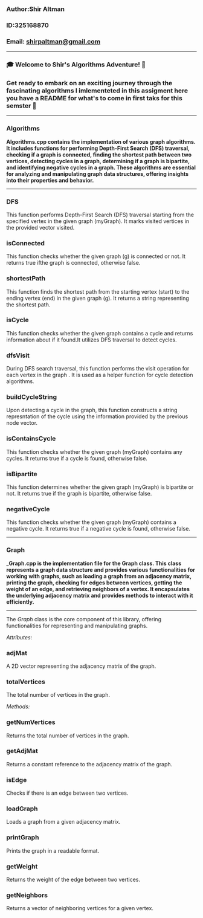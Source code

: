 
### Author:Shir Altman ###
### ID:325168870 ###
### Email: shirpaltman@gmail.com ###
 



***
### 🎓 Welcome to Shir's Algorithms Adventure! 🚀

### Get ready to embark on an exciting journey through the fascinating algorithms I imlementeted in this assigment here you have a README for what's to come in first taks for this semster 🌟 ###

***
### Algorithms ### 

**Algorithms.cpp contains the implementation of various graph algorithms. It includes functions for performing Depth-First Search (DFS) traversal, checking if a graph is connected, finding the shortest path between two vertices, detecting cycles in a graph, determining if a graph is bipartite, and identifying negative cycles in a graph. These algorithms are essential for analyzing and manipulating graph data structures, offering insights into their properties and behavior.**
*** 




### DFS
This function performs Depth-First Search (DFS) traversal starting from the specified vertex in the given graph (myGraph). It marks visited vertices in the provided vector visited.

 ### isConnected

This function checks whether the given graph (g) is connected or not. It returns true ifthe graph is connected, otherwise false.

### shortestPath
This function finds the shortest path from the starting vertex (start) to the ending vertex (end) in the given graph (g). It returns a string representing the shortest path.

### isCycle
This function checks whether the given graph contains a cycle and returns information about if it found.It utilizes DFS traversal to detect cycles.

### dfsVisit
During DFS search traversal, this function performs the visit operation for each vertex in the graph . It is used as a helper function for cycle detection algorithms.

### buildCycleString
Upon detecting a cycle in the graph, this function constructs a string represntation of the cycle using the information provided by the previous node vector.
### isContainsCycle
This function checks whether the given graph (myGraph) contains any cycles. It returns true if a cycle is found, otherwise false.

### isBipartite
This function determines whether the given graph (myGraph) is bipartite or not. It returns true if the graph is bipartite, otherwise false.

### negativeCycle
This function checks whether the given graph (myGraph) contains a negative cycle. It returns true if a negative cycle is found, otherwise false.


***
### Graph ### 


_**Graph.cpp is the implementation file for the Graph class. This class represents a graph data structure and provides various functionalities for working with graphs, such as loading a graph from an adjacency matrix, printing the graph, checking for edges between vertices, getting the weight of an edge, and retrieving neighbors of a vertex. It encapsulates the underlying adjacency matrix and provides methods to interact with it efficiently.**
***


The *Graph* class is the core component of this library, offering functionalities for representing and manipulating graphs.

*Attributes:*
### adjMat
 A 2D vector representing the adjacency matrix of the graph.
### totalVertices
 The total number of vertices in the graph.

*Methods:*
### getNumVertices
Returns the total number of vertices in the graph.
### getAdjMat
Returns a constant reference to the adjacency matrix of the graph.
### isEdge
Checks if there is an edge between two vertices.
### loadGraph
Loads a graph from a given adjacency matrix.
### printGraph
Prints the graph in a readable format.
### getWeight
Returns the weight of the edge between two vertices.
### getNeighbors
 Returns a vector of neighboring vertices for a given vertex.